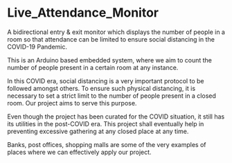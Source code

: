 # Live_Attendance_Monitor
A bidirectional entry &amp; exit monitor which displays the number of people in a room so that attendance can be limited to ensure social distancing in the COVID-19 Pandemic.

This is an Arduino based embedded system, where we aim to count the number of people present in a certain room at any instance.

In this COVID era, social distancing is a very important protocol to be followed amongst others. To ensure such physical distancing, it is necessary to set a strict limit to the number of people present in a closed room. Our project aims to serve this purpose. 

Even though the project has been curated for the COVID situation, it still has its utilities in the post-COVID era. This project shall eventually help in preventing excessive gathering at any closed place at any time. 

Banks, post offices, shopping malls are some of the very examples of places where we can effectively apply our project.
